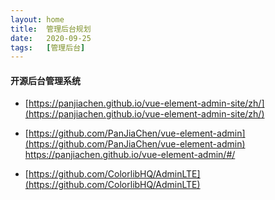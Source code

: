 ```yaml
---
layout: home
title:  管理后台规划
date:   2020-09-25
tags:   [管理后台]
---
```


#### 开源后台管理系统

* [https://panjiachen.github.io/vue-element-admin-site/zh/](https://panjiachen.github.io/vue-element-admin-site/zh/)
* [https://github.com/PanJiaChen/vue-element-admin](https://github.com/PanJiaChen/vue-element-admin)
https://panjiachen.github.io/vue-element-admin/#/

* [https://github.com/ColorlibHQ/AdminLTE](https://github.com/ColorlibHQ/AdminLTE)
